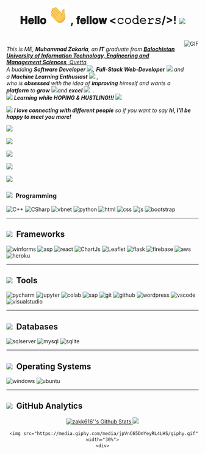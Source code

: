 <h1 align="center">𝐇𝐞𝐥𝐥𝐨 <img src="https://raw.githubusercontent.com/ABSphreak/ABSphreak/master/gifs/Hi.gif" width="50"> , 𝐟𝐞𝐥𝐥𝐨𝐰 <𝚌𝚘𝚍𝚎𝚛𝚜/>!
        <img src="https://media.giphy.com/media/WUlplcMpOCEmTGBtBW/giphy.gif" width="50">
    </h1>
  <br>
  
  <img align="right" alt="GIF" height="160px" src="https://media.giphy.com/media/du3J3cXyzhj75IOgvA/giphy.gif" />
  
  <p align="left">
    <em>
      This is ME, <b>Muhammad Zakaria</b>, an <b>IT</b> graduate from <a href="https://www.buitms.edu.pk/"> <b>Balochistan University of Information Technology, Engineering and Management Sciences</b>, Quetta</a>. <br>
      A budding <b>Software Developer</b> <img src="https://img.icons8.com/external-flaticons-lineal-color-flat-icons/64/undefined/external-coder-computer-science-flaticons-lineal-color-flat-icons.png" width="30px"/>, 
      <b>Full-Stack Web-Developer</b> <img src="https://img.icons8.com/external-flaticons-lineal-color-flat-icons/64/undefined/external-web-media-agency-flaticons-lineal-color-flat-icons.png" width="30px"/> and a 
      <b>Machine Learning Enthusiast</b> <img src="https://img.icons8.com/external-phatplus-lineal-color-phatplus/64/undefined/external-ai-computing-network-phatplus-lineal-color-phatplus.png" width="30px"/> ,
      <br>who is <b>obsessed</b>
      with the idea of <b>improving</b> himself and wants a <b>platform</b> to 
  <b>grow</b> <img src="https://img.icons8.com/external-wanicon-flat-wanicon/64/undefined/external-grow-up-business-motivation-wanicon-flat-wanicon.png" width="30px"/>and 
  <b>excel</b> <img src="https://img.icons8.com/external-flaticons-flat-flat-icons/64/undefined/external-expert-auction-house-flaticons-flat-flat-icons-4.png" width="30px"/> &nbsp.
  </em> 
  <br>
  <img src="https://media.giphy.com/media/VgCDAzcKvsR6OM0uWg/giphy.gif" width="50" /> <b><i>Learning while HOPING & HUSTLING!!!</i></b> <img src="https://media.giphy.com/media/7j2hfyeVcDtf2/giphy.gif" width="50" />
  </p>
  <img src="https://media.giphy.com/media/LnQjpWaON8nhr21vNW/giphy.gif" width="40"> <em><b>I love connecting with different people</b> so if you want to say <b>hi, I'll be happy to meet you more!</b></em>
  <p>
  
  <a href="https://www.linkedin.com/in/zakk616/"><img src="https://img.shields.io/badge/-%20Muhammad%20Zakaria%20-0077B5?style=for-the-badge&logo=Linkedin&logoColor=white"/></a>
  
  <a href="https://www.facebook.com/muhammad.zakaria616/"><img src="https://img.shields.io/badge/-Muhammad%20Zakaria-1877F2?style=for-the-badge&logo=Facebook&logoColor=white"/></a>
  
  <a href="https://stackoverflow.com/users/15345841/muhammad-zakaria"><img src="https://img.shields.io/badge/-Muhammad%20Zakaria-FE7A16?style=for-the-badge&logo=Stackoverflow&logoColor=white"/></a>
  
  <a href="mailto:muhammadzakaria616@gmail.com"><img src="https://img.shields.io/badge/-muhammadzakaria616@gmail.com-D14836?style=for-the-badge&logo=Gmail&logoColor=white"/></a>
  
  <a href="https://www.instagram.com/zakk_area/"><img src="https://img.shields.io/badge/-zakk_area-E4405F?style=for-the-badge&logo=Instagram&logoColor=white"/></a>
  
  </p>
  
  ### <img src="https://img.icons8.com/clouds/100/undefined/code-file--v1.png" width="50px"/> &nbsp;Programming
  
  <div>
  
  <img alt="C++" src="https://img.shields.io/badge/C%2B%2B-00599C?style=for-the-badge&logo=c%2B%2B&logoColor=white" height="25px"/>
  <img alt="CSharp" src="https://img.shields.io/badge/C%23-239120?style=for-the-badge&logo=c-sharp&logoColor=white" height="25px"/>
  <img alt="vbnet" src="https://img.shields.io/badge/VB.NET-5C2D91?style=for-the-badge&logo=.net&logoColor=white" height="25px"/>
  <img alt="python" src="https://img.shields.io/badge/Python-3776AB?style=for-the-badge&logo=python&logoColor=white" height="25px"/>
  <img alt="html" src="https://img.shields.io/badge/HTML-239120?style=for-the-badge&logo=html5&logoColor=white" height="25px"/>
  <img alt="css" src="https://img.shields.io/badge/CSS-239120?&style=for-the-badge&logo=css3&logoColor=white" height="25px"/>
  <img alt="js" src="https://img.shields.io/badge/JavaScript-F7DF1E?style=for-the-badge&logo=javascript&logoColor=black" height="25px"/>
  <img alt="bootstrap" src="https://img.shields.io/badge/Bootstrap-563D7C?style=for-the-badge&logo=bootstrap&logoColor=white" height="25px"/>
  <hr/>
  </div>
  
  ## <img src="https://img.icons8.com/clouds/100/undefined/performance-imac.png" width="50px"/> &nbsp;Frameworks
  
  <div>
  <img alt="winforms" src="https://img.shields.io/badge/Winforms-0FAAFF?style=for-the-badge&logo=windows&logoColor=white" height="25px"/>
  <img alt="asp" src="https://img.shields.io/badge/ASP.NET-07405E?style=for-the-badge&logo=.net&logoColor=white" height="25px"/>
  <img alt="react" src="https://img.shields.io/badge/React-20232A?style=for-the-badge&logo=react&logoColor=61DAFB" height="25px"/>
  <img alt="ChartJs" src="https://img.shields.io/badge/chartjs-FF6384?style=for-the-badge&logo=chartdotjs&logoColor=white" height="25px"/>
  <img alt="Leaflet" src="https://img.shields.io/badge/leaflet-199900?style=for-the-badge&logo=leaflet" height="25px"/>
  <img alt="flask" src="https://img.shields.io/badge/Flask-000000?style=for-the-badge&logo=flask&logoColor=white" height="25px"/>
  <img alt="firebase" src="https://img.shields.io/badge/-Firebase-05122A?style=for-the-badge&logo=firebase" height="25px"/>
  <img alt="aws" src="https://img.shields.io/badge/Amazon_AWS-232F3E?style=for-the-badge&logo=amazon-aws&logoColor=white" height="25px"/>
  <img alt="heroku" src="https://img.shields.io/badge/Heroku-430098?style=for-the-badge&logo=heroku&logoColor=white" height="25px"/>
  <hr/>
  </div>
  
  ## <img src="https://img.icons8.com/clouds/100/undefined/hand-tools.png" width="50px"/> &nbsp;Tools
  
  <div>
  <img alt="pycharm" src="https://img.shields.io/badge/pycharm-100000?style=for-the-badge&logo=pycharm" height="25px"/>
  <img alt="jupyter" src="https://img.shields.io/badge/jupyter-gray?style=for-the-badge&logo=jupyter" height="25px"/>
  <img alt="colab" src="https://img.shields.io/badge/colab-d7ecef?style=for-the-badge&logo=googlecolab" height="25px"/>
  <img alt="sap" src="https://img.shields.io/badge/SAP-0FAAFF?style=for-the-badge&logo=sap&logoColor=white" height="25px"/>
  <img alt="git" src="https://img.shields.io/badge/-Git-100000?style=for-the-badge&logo=git" height="25px"/>
  <img alt="github" src="https://img.shields.io/badge/GitHub-100000?style=for-the-badge&logo=github&logoColor=white" height="25px"/>
  <img alt="wordpress" src="https://img.shields.io/badge/Wordpress-76b5c5?style=for-the-badge&logo=wordpress&logoColor=white" height="25px"/>
  <img alt="vscode" src="https://img.shields.io/badge/VSCode-07405E?style=for-the-badge&logo=visual-studio-code&logoColor=white" height="25px"/>
  <img alt="visualstudio" src="https://img.shields.io/badge/VisualStudio-00000F?style=for-the-badge&logo=visual-studio&logoColor=white" height="25px"/>
  <hr/>
  </div>
  
  ## <img src="https://img.icons8.com/clouds/100/undefined/accept-database.png" width="50px"/> &nbsp;Databases
  
  <div>
  <img alt='sqlserver' src='https://img.shields.io/badge/sqlserver-gray?style=for-the-badge&logo=microsoft&logoColor=white' height='25px'/>
  <img alt='mysql' src='https://img.shields.io/badge/MySQL-00000F?style=for-the-badge&logo=mysql&logoColor=white' height='25px'/>
  <img alt='sqlite' src='https://img.shields.io/badge/SQLite-07405E?style=for-the-badge&logo=sqlite&logoColor=white' height='25px'/>
  <hr/>
  </div>
  
  ## <img src="https://img.icons8.com/clouds/100/undefined/mac-os.png" width="50px"/> &nbsp;Operating Systems
  
  <div>
  <img alt='windows' src='https://img.shields.io/badge/Windows-0078D6?style=for-the-badge&logo=windows&logoColor=white' height='25px'/>
  <img alt='ubuntu' src='https://img.shields.io/badge/Ubuntu-E95420?style=for-the-badge&logo=ubuntu&logoColor=white' height='25px'/>
  <hr/>
  </div>
  
  ## <img src="https://img.icons8.com/clouds/100/undefined/combo-chart.png" width="50px"/> &nbsp;GitHub Analytics
  
  <p align="center">
  <a href="https://github.com/zakk616">
  <img height='180em' src="https://github-readme-stats.vercel.app/api?username=zakk616&include_all_commits=true&count_private=true&show_icons=true&line_height=20&title_color=7A7ADB&icon_color=2234AE&text_color=D3D3D3&bg_color=0,000000,130F40" alt="zakk616''s Github Stats">
  <img height="180em" src="https://github-readme-stats-eight-theta.vercel.app/api/top-langs/?username=zakk616&layout=compact&langs_count=8&theme=algolia"/>
  </a>
  </p>
  
  <div align='center'>
    
     <img src="https://media.giphy.com/media/jpVnC65DmYeyRL4LHS/giphy.gif" width="30%">
    <div>